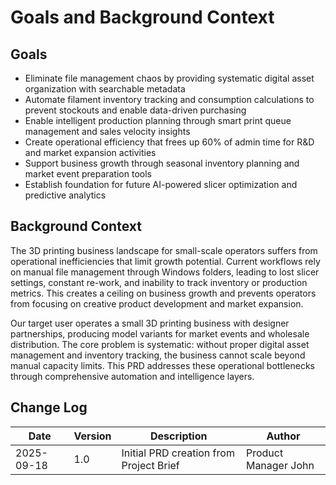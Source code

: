 # Goals and Background Context

## Goals

- Eliminate file management chaos by providing systematic digital asset organization with searchable metadata
- Automate filament inventory tracking and consumption calculations to prevent stockouts and enable data-driven purchasing  
- Enable intelligent production planning through smart print queue management and sales velocity insights
- Create operational efficiency that frees up 60% of admin time for R&D and market expansion activities
- Support business growth through seasonal inventory planning and market event preparation tools
- Establish foundation for future AI-powered slicer optimization and predictive analytics

## Background Context

The 3D printing business landscape for small-scale operators suffers from operational inefficiencies that limit growth potential. Current workflows rely on manual file management through Windows folders, leading to lost slicer settings, constant re-work, and inability to track inventory or production metrics. This creates a ceiling on business growth and prevents operators from focusing on creative product development and market expansion.

Our target user operates a small 3D printing business with designer partnerships, producing model variants for market events and wholesale distribution. The core problem is systematic: without proper digital asset management and inventory tracking, the business cannot scale beyond manual capacity limits. This PRD addresses these operational bottlenecks through comprehensive automation and intelligence layers.

## Change Log

| Date | Version | Description | Author |
|------|---------|-------------|--------|
| 2025-09-18 | 1.0 | Initial PRD creation from Project Brief | Product Manager John |
